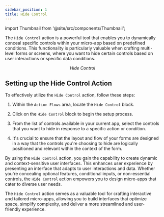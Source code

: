 ```yaml
---
sidebar_position: 1
title: Hide Control
---
```


import Thumbnail from '@site/src/components/Thumbnail';

The `Hide Control` action is a powerful tool that enables you to dynamically conceal specific controls within your micro-app based on predefined conditions. This functionality is particularly valuable when crafting multi-level forms or screens, where you want to hide certain controls based on user interactions or specific data conditions.

<figure>
<Thumbnail src="/img/reference/actionflow-blocks/hide-control/hidecontrol.png" alt="Hide Control" />
<figcaption align='center'><i>Hide Control</i></figcaption>
</figure>

## Setting up the Hide Control Action

To effectively utilize the `Hide Control` action, follow these steps:

1. Within the `Action Flows` area, locate the `Hide Control` block.

2. Click on the `Hide Control` block to begin the setup process.

3. From the list of controls available in your current app, select the controls that you want to hide in response to a specific action or condition.

4. It's crucial to ensure that the layout and flow of your forms are designed in a way that the controls you're choosing to hide are logically positioned and relevant within the context of the form.

<figure>
<Thumbnail src="/img/reference/actionflow-blocks/hide-control/feild.png" alt="feild" />
</figure>

By using the `Hide Control` action, you gain the capability to create dynamic and context-sensitive user interfaces. This enhances user experience by presenting an interface that adapts to user interactions and data. Whether you're concealing optional features, conditional inputs, or non-essential controls, the `Hide Control` action empowers you to design micro-apps that cater to diverse user needs.

The `Hide Control` action serves as a valuable tool for crafting interactive and tailored micro-apps, allowing you to build interfaces that optimize space, simplify complexity, and deliver a more streamlined and user-friendly experience.

